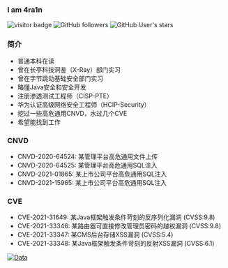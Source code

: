 ### I am 4ra1n
![visitor badge](https://visitor-badge.glitch.me/badge?page_id=4ra1n.4ra1n)
![GitHub followers](https://img.shields.io/github/followers/EmYiQing?style=social)   ![GitHub User's stars](https://img.shields.io/github/stars/EmYiQing?style=social)   
### 简介
- 普通本科在读
- 曾在长亭科技洞鉴（X-Ray）部门实习
- 曾在字节跳动基础安全部门实习
- 略懂Java安全和安全开发
- 注册渗透测试工程师（CISP-PTE）
- 华为认证高级网络安全工程师（HCIP-Security）
- 挖过一些高危通用CNVD，水过几个CVE
- 希望能找到工作

### CNVD
- CNVD-2020-64524: 某管理平台高危通用文件上传
- CNVD-2020-64525: 某管理平台高危通用SQL注入
- CNVD-2021-01865: 某上市公司平台高危通用SQL注入
- CNVD-2021-15965: 某上市公司平台高危通用SQL注入
### CVE
- CVE-2021-31649: 某Java框架触发条件苛刻的反序列化漏洞 (CVSS:9.8)
- CVE-2021-33346: 某路由器可直接修改管理员密码的越权漏洞 (CVSS:9.8)
- CVE-2021-33347: 某CMS后台存储XSS漏洞 (CVSS:5.4)
- CVE-2021-33348: 某Java框架触发条件苛刻的反射XSS漏洞 (CVSS:6.1)

[![Data](https://github-readme-stats.vercel.app/api?username=EmYiQing)]()
